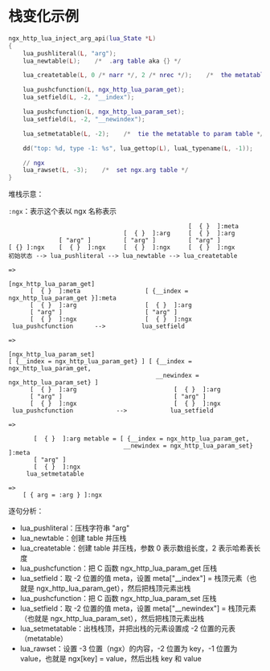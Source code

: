 # 栈变化示例


```lua
ngx_http_lua_inject_arg_api(lua_State *L)
{
    lua_pushliteral(L, "arg");
    lua_newtable(L);    /*  .arg table aka {} */

    lua_createtable(L, 0 /* narr */, 2 /* nrec */);    /*  the metatable */

    lua_pushcfunction(L, ngx_http_lua_param_get);
    lua_setfield(L, -2, "__index");

    lua_pushcfunction(L, ngx_http_lua_param_set);
    lua_setfield(L, -2, "__newindex");

    lua_setmetatable(L, -2);    /*  tie the metatable to param table */

    dd("top: %d, type -1: %s", lua_gettop(L), luaL_typename(L, -1));

    // ngx
    lua_rawset(L, -3);    /*  set ngx.arg table */
}
```

堆栈示意：

`:ngx`：表示这个表以 ngx 名称表示

```
                                                  [  { }  ]:meta
                                [  { }  ]:arg     [  { }  ]:arg
              [ "arg" ]         [ "arg" ]         [ "arg" ]
[ {} ]:ngx    [  { }  ]:ngx     [  { }  ]:ngx     [  { }  ]:ngx
初始状态 --> lua_pushliteral --> lua_newtable --> lua_createtable

=>

[ngx_http_lua_param_get]
      [  { }  ]:meta                  [ {__index = ngx_http_lua_param_get }]:meta
      [  { }  ]:arg                   [  { }  ]:arg
      [ "arg" ]                       [ "arg" ]
      [  { }  ]:ngx                   [  { }  ]:ngx
 lua_pushcfunction      -->          lua_setfield

=>

[ngx_http_lua_param_set]
[ {__index = ngx_http_lua_param_get} ] [ {__index = ngx_http_lua_param_get,
                                         __newindex = ngx_http_lua_param_set} ]
      [  { }  ]:arg                           [  { }  ]:arg
      [ "arg" ]                               [ "arg" ]
      [  { }  ]:ngx                           [  { }  ]:ngx
 lua_pushcfunction            -->            lua_setfield

=>

       [  { }  ]:arg metable = [ {__index = ngx_http_lua_param_get,
                                __newindex = ngx_http_lua_param_set} ]:meta
       [ "arg" ]
       [  { }  ]:ngx
     lua_setmetatable

=>
    [ { arg = :arg } ]:ngx
```

逐句分析：

- lua_pushliteral：压栈字符串 "arg"
- lua_newtable：创建 table 并压栈
- lua_createtable：创建 table 并压栈，参数 0 表示数组长度，2 表示哈希表长度
- lua_pushcfunction：把 C 函数 ngx_http_lua_param_get 压栈
- lua_setfield：取 -2 位置的值 meta，设置 meta["__index"] = 栈顶元素（也就是 ngx_http_lua_param_get），然后把栈顶元素出栈
- lua_pushcfunction：把 C 函数 ngx_http_lua_param_set 压栈
- lua_setfield：取 -2 位置的值 meta，设置 meta["__newindex"] = 栈顶元素（也就是 ngx_http_lua_param_set），然后把栈顶元素出栈
- lua_setmetatable：出栈栈顶，并把出栈的元素设置成 -2 位置的元表（metatable）
- lua_rawset：设置 -3 位置（ngx）的内容，-2 位置为 key，-1 位置为 value，也就是 ngx[key] = value，然后出栈 key 和 value
